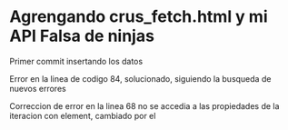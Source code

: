 # Agrengando crus_fetch.html y mi API Falsa de ninjas

Primer commit insertando los datos

Error en la linea de codigo 84, solucionado, siguiendo la busqueda de nuevos errores

Correccion de error en la linea 68 no se accedia a las propiedades de la iteracion con element, cambiado por el


